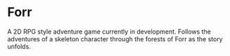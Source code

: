 # Forr
A 2D RPG style adventure game currently in development. Follows the adventures of a skeleton character through the forests of Forr as the story unfolds.
